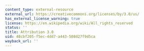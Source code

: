 ```yaml
---
content_type: external-resource
external_url: https://creativecommons.org/licenses/by/3.0/us/
has_external_license_warning: true
license: https://en.wikipedia.org/wiki/All_rights_reserved
status: ''
title: Attribution 3.0
uid: 48cbf205-f5ec-4dd7-a443-508d27f9d5ca
wayback_url: ''
---
```


